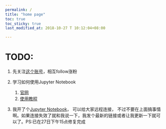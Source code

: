 ```yaml
---
permalink: /
title: "home page"
toc: true
toc_sticky: true
last_modified_at: 2018-10-27 T 10:12:04+08:00

---
```


# TODO:

1. 先关注[这个账号](https://github.com/Neutrino3316/)，相互follow涨粉

2. 学习如何使用Jupyter Notebook
   1. [官网](http://jupyter.org/)
   2. [使用教程](https://jupyter-notebook.readthedocs.io/en/latest/ui_components.html)

3. 我开了个[Jupyter Notebook](http://172.18.34.103:8888/?token=cd478d06c5f45739a46c46665905aa059a592297dee90e0c)， 可以给大家远程连接， 不过不要在上面搞事情啊。如果连接失效了就和我说一下，我发个最新的链接或者让我更新一下就可以了。PS:已在27日下午15点修复完成
<!-- 用这个链接： Copy/paste this URL into your browser when you connect for the first time, to login with a token: -->